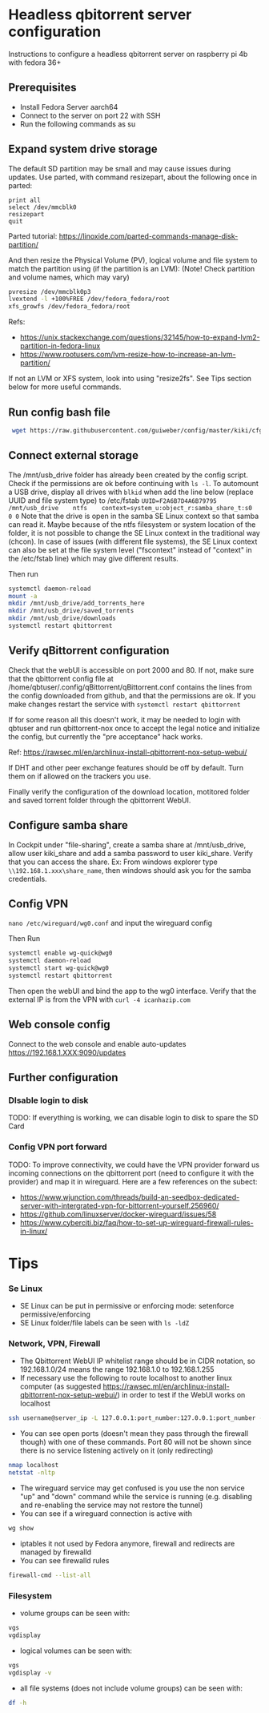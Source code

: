 # Headless qbitorrent server configuration
Instructions to configure a headless qbitorrent server on raspberry pi 4b with fedora 36+

## Prerequisites
- Install Fedora Server aarch64
- Connect to the server on port 22 with SSH
- Run the following commands as su

## Expand system drive storage
The default SD partition may be small and may cause issues during updates. Use parted, with command resizepart, about the following once in parted:
```
print all
select /dev/mmcblk0
resizepart
quit
```
Parted tutorial: https://linoxide.com/parted-commands-manage-disk-partition/

And then resize the Physical Volume (PV), logical volume and file system to match the partition using (if the partition is an LVM):
(Note! Check partition and volume names, which may vary)
 ```bash
pvresize /dev/mmcblk0p3
lvextend -l +100%FREE /dev/fedora_fedora/root
xfs_growfs /dev/fedora_fedora/root
```
Refs: 
- https://unix.stackexchange.com/questions/32145/how-to-expand-lvm2-partition-in-fedora-linux
- https://www.rootusers.com/lvm-resize-how-to-increase-an-lvm-partition/

If not an LVM or XFS system, look into using "resize2fs". See Tips section below for more useful commands.

## Run config bash file
```bash
 wget https://raw.githubusercontent.com/guiweber/config/master/kiki/cfg.sh -O cfg.sh && bash cfg.sh | tee cfg.log
```
## Connect external storage
The /mnt/usb_drive folder has already been created by the config script. Check if the permissions are ok before continuing with ```ls -l```. To automount a USB drive, display all drives with ```blkid``` when add the line below (replace UUID and file system type) to /etc/fstab
```UUID=F2A6B7D4A6B79795 /mnt/usb_drive    ntfs    context=system_u:object_r:samba_share_t:s0        0 0```
Note that the drive is open in the samba SE Linux context so that samba can read it. Maybe because of the ntfs filesystem or system location of the folder, it is not possible to change the SE Linux context in the traditional way (chcon). In case of issues (with different file systems), the SE Linux context can also be set at the file system level ("fscontext" instead of "context" in the /etc/fstab line) which may give different results.

Then run
```bash
systemctl daemon-reload
mount -a
mkdir /mnt/usb_drive/add_torrents_here
mkdir /mnt/usb_drive/saved_torrents
mkdir /mnt/usb_drive/downloads
systemctl restart qbittorrent
```

## Verify qBittorrent configuration
Check that the webUI is accessible on port 2000 and 80. If not, make sure that the qbittorrent config file at /home/qbtuser/.config/qBittorrent/qBittorrent.conf contains the lines from the config downloaded from github, and that the permissions are ok. If you make changes restart the service with ```systemctl restart qbittorrent```

If for some reason all this doesn't work, it may be needed to login with qbtuser and run qbittorrent-nox once to accept the legal notice and initialize the config, but currently the "pre acceptance" hack works.

Ref: https://rawsec.ml/en/archlinux-install-qbittorrent-nox-setup-webui/

If DHT and other peer exchange features should be off by default. Turn them on if allowed on the trackers you use.

Finally verify the configuration of the download location, motitored folder and saved torrent folder through the qbittorrent WebUI.

## Configure samba share
In Cockpit under "file-sharing", create a samba share at /mnt/usb_drive, allow user kiki_share and add a samba password to user kiki_share. Verify that you can access the share. Ex: From windows explorer type ```\\192.168.1.xxx\share_name```, then windows should ask you for the samba credentials.

## Config VPN
```nano /etc/wireguard/wg0.conf``` and input the wireguard config

Then Run 
```bash
systemctl enable wg-quick@wg0
systemctl daemon-reload
systemctl start wg-quick@wg0
systemctl restart qbittorrent
```
Then open the webUI and bind the app to the wg0 interface. Verify that the external IP is from the VPN with ```curl -4 icanhazip.com```

## Web console config
Connect to the web console and enable auto-updates
https://192.168.1.XXX:9090/updates

## Further configuration

### DIsable login to disk
TODO: If everything is working, we can disable login to disk to spare the SD Card

### Config VPN port forward
TODO: To improve connectivity, we could have the VPN provider forward us incoming connections on the qbittorrent port (need to configure it with the provider) and map it in wireguard. Here are a few references on the subect:
- https://www.wjunction.com/threads/build-an-seedbox-dedicated-server-with-intergrated-vpn-for-bittorrent-yourself.256960/
- https://github.com/linuxserver/docker-wireguard/issues/58
- https://www.cyberciti.biz/faq/how-to-set-up-wireguard-firewall-rules-in-linux/


# Tips
### Se Linux
- SE Linux can be put in permissive or enforcing mode: setenforce permissive/enforcing
- SE Linux folder/file labels can be seen with ```ls -ldZ```

### Network, VPN, Firewall
- The Qbittorrent WebUI IP whitelist range should be in CIDR notation, so 192.168.1.0/24 means the range 192.168.1.0 to 192.168.1.255
- If necessary use the following to route localhost to another linux computer (as suggested https://rawsec.ml/en/archlinux-install-qbittorrent-nox-setup-webui/) in order to test if the WebUI works on localhost
 ```bash
ssh username@server_ip -L 127.0.0.1:port_number:127.0.0.1:port_number -N
```

-  You can see open ports (doesn't mean they pass through the firewall though) with one of these commands. Port 80 will not be shown since there is no service listening actively on it (only redirecting)
 ```bash
nmap localhost
netstat -nltp
```

- The wireguard service may get confused is you use the non service "up" and "down" command while the service is running (e.g. disabling and re-enabling the service may not restore the tunnel)
-  You can see if a wireguard connection is active with 
 ```bash
wg show
```

- iptables it not used by Fedora anymore, firewall and redirects are managed by firewalld
- You can see firewalld rules
```bash
firewall-cmd --list-all
```

### Filesystem
- volume groups can be seen with:
 ```bash
vgs
vgdisplay
```
- logical volumes can be seen with:
 ```bash
vgs
vgdisplay -v
```
- all file systems (does not include volume groups) can be seen with:
 ```bash
df -h
```

